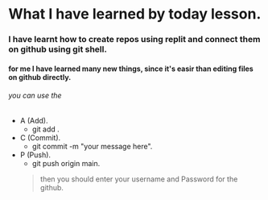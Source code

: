 # What I have learned by today lesson.
### I have learnt how to create repos using replit and connect them on github using git shell.
#### for me I have learned many new things, since it's easir than editing files on github directly.

###### you can use the 
  * A (Add).
    - git add .
  * C (Commit).
    - git commit -m "your message here".
  * P (Push).
    - git push origin main.
    >then you should enter your username and Password for the github.